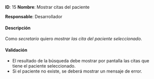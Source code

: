 **ID**: 15 **Nombre**: Mostrar citas del paciente

**Responsable**: Desarrollador

#### Descripción

Como *secretario* quiero *mostrar las cita del paciente seleccionado*.

#### Validación

* El resultado de la búsqueda debe mostrar por pantalla las citas que tiene el paciente seleccionado.
* Si el paciente no existe, se deberá mostrar un mensaje de error.

